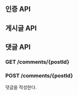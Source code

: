 
## 인증 API


## 게시글 API


## 댓글 API

### GET /comments/{postId}

### POST /comments/{postId}

댓글을 작성한다.